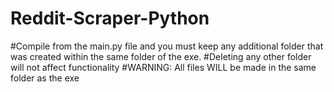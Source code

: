 # Reddit-Scraper-Python



#Compile from the main.py file and you must keep any additional folder that was created within the same folder of the exe.
#Deleting any other folder will not affect functionality
#WARNING: All files WILL be made in the same folder as the exe
